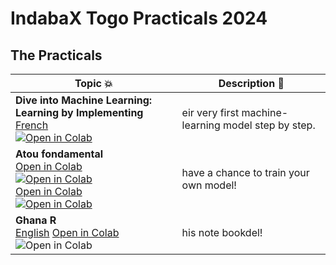 # IndabaX Togo Practicals 2024

## The Practicals

| Topic 💥 | Description 📘 |
|----------|----------------|
| **Dive into Machine Learning: Learning by Implementing** <br> [French](https://github.com/CoTIA/ML_for_Bio_IndabaX_Togo/blob/main/ML_for_Bio_Indaba_PracticaI_indabaX_Togo_2024.ipynb) <br> [![Open in Colab](https://colab.research.google.com/assets/colab-badge.svg)](https://colab.research.google.com/drive/1EwBdA2us6Ddw2S_d0rp0SJ4gt-K1NAuW?usp=sharing) | eir very first machine-learning model step by step. |
| **Atou fondamental** <br> [Open in Colab](#) <br> [![Open in Colab](https://colab.research.google.com/assets/colab-badge.svg)](https://drive.google.com/file/d/11LcOHjEfq8i2u_5PL_wZvEw41OuAJIle/view?usp=sharing) <br> [Open in Colab](#) <br> [![Open in Colab](https://colab.research.google.com/assets/colab-badge.svg)](https://drive.google.com/file/d/1pZH94b7fnm_Rgb5X8CGwrdyHURr0QXPp/view?usp=sharing) | have a chance to train your own model! |
| **Ghana R** <br> [English](#) [Open in Colab](#) <br> ![Open in Colab](https://colab.research.google.com/assets/colab-badge.svg) | his note bookdel! |

